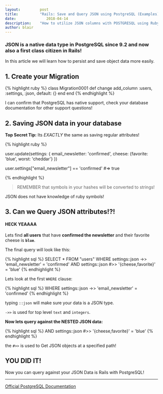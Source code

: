 ```yaml
---
layout:			post
title:			"Rails: Save and Query JSON using PostgreSQL (Examples)"
date:		 	   2018-04-14
description:	"How to utilize JSON columns with POSTGRESQL using Ruby on Rails and ActiveRecord"
author:	blair
---
```


### JSON is a native data type in PostgreSQL since 9.2 and now also a first class citizen in Rails!

In this article we will learn how to persist and save object data more easily.

## 1. Create your Migration

{% highlight ruby %}
class Migration0001
  def change
    add_column :users, :settings, :json, default: {}
  end
end
{% endhighlight  %}

I can confirm that PostgreSQL has native support, check your database documentation for other support questions!

## 2. Saving JSON data in your database

**Top Secret Tip:** Its *EXACTLY*  the same as saving regular attributes!

{% highlight ruby %}

user.update(settings: {
  email_newsletter: 'confirmed',
  cheese: {favorite: 'blue', worst: 'cheddar'}
})

user.settings["email_newsletter"] == 'confirmed'
#=> true

{% endhighlight  %}

> REMEMBER that symbols in your hashes will be converted to strings!

JSON does not have knowledge of  ruby symbols!



## 3. Can we Query JSON attributes!?!

#### **HECK YEAAAA**

Lets find **all users** that have **confirmed the newsletter** and their favorite cheese is **`blue`**.

The final query will look like this:

{% highlight sql %}
SELECT * FROM "users"
WHERE settings::json ->> 'email_newsletter' = 'confirmed'
AND settings::json #>> '{cheese,favorite}' = 'blue'
{% endhighlight  %}

Lets look at the first `WHERE` clause:

{% highlight sql %}
WHERE settings::json ->> 'email_newsletter' = 'confirmed'
{% endhighlight  %}

typing `::json` will make sure your data is a JSON type.

`->>` is used for top level `text` and `integers`.

**Now lets query against the NESTED JSON data:**

{% highlight sql %}
AND settings::json #>> '{cheese,favorite}' = 'blue'
{% endhighlight  %}

the `#>>` is used to Get JSON objects at a specified path!

## YOU DID IT!

Now you can query against your JSON Data is Rails with PostgreSQL!

---

[Official PostgreSQL Documentation](https://www.postgresql.org/docs/9.3/static/functions-json.html#FUNCTIONS-JSON-OP-TABLE)
